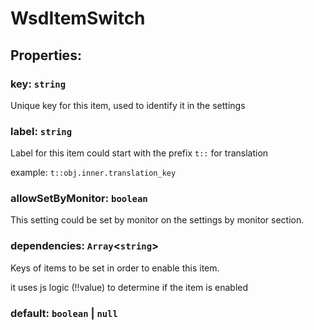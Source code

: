 # **WsdItemSwitch**

## **Properties**:

### key: `string`

Unique key for this item, used to identify it in the settings

### label: `string`

Label for this item could start with the prefix `t::` for translation

example: `t::obj.inner.translation_key`

### allowSetByMonitor: `boolean`

This setting could be set by monitor on the settings by monitor section.

### dependencies: `Array`<`string`>

Keys of items to be set in order to enable this item.

it uses js logic (!!value) to determine if the item is enabled

### default: `boolean` | `null`
